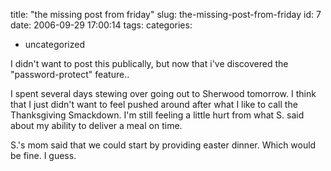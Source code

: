 title: "the missing post from friday"
slug: the-missing-post-from-friday
id: 7
date: 2006-09-29 17:00:14
tags: 
categories: 
- uncategorized

I didn't want to post this publically, but now that i've discovered the "password-protect" feature.. 

I spent several days stewing over going out to Sherwood tomorrow.  I think that I just didn't want to feel pushed around after what I like to call the Thanksgiving Smackdown.  I'm still feeling a little hurt from what S. said about my ability to deliver a meal on time.

S.'s mom said that we could start by providing easter dinner.  Which would be fine.  I guess.
